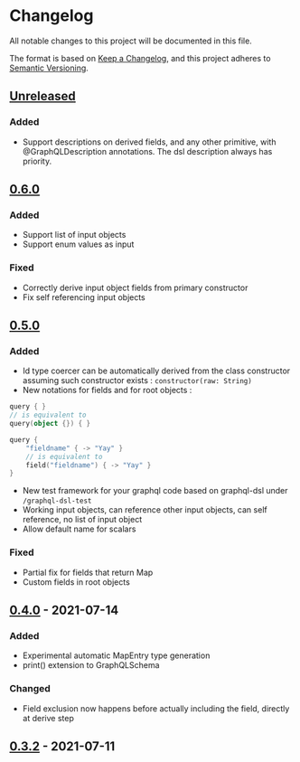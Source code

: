 # Changelog

All notable changes to this project will be documented in this file.

The format is based on [Keep a Changelog](https://keepachangelog.com/en/1.0.0/), and this project adheres
to [Semantic Versioning](https://semver.org/spec/v2.0.0.html).

## [Unreleased]

### Added

- Support descriptions on derived fields, and any other primitive, with @GraphQLDescription annotations. The dsl
  description always has priority.

## [0.6.0]

### Added

- Support list of input objects
- Support enum values as input

### Fixed

- Correctly derive input object fields from primary constructor
- Fix self referencing input objects

## [0.5.0]

### Added

- Id type coercer can be automatically derived from the class constructor assuming such constructor
  exists : `constructor(raw: String)`
- New notations for fields and for root objects :

```kotlin
query { }
// is equivalent to
query(object {}) { }

query {
    "fieldname" { -> "Yay" }
    // is equivalent to
    field("fieldname") { -> "Yay" }
}
```

- New test framework for your graphql code based on graphql-dsl under `/graphql-dsl-test`
- Working input objects, can reference other input objects, can self reference, no list of input object
- Allow default name for scalars

### Fixed

- Partial fix for fields that return Map
- Custom fields in root objects

## [0.4.0] - 2021-07-14

### Added

- Experimental automatic MapEntry type generation
- print() extension to GraphQLSchema

### Changed

- Field exclusion now happens before actually including the field, directly at derive step

## [0.3.2] - 2021-07-11

[Unreleased]: https://github.com/Gui-Yom/graphql-dsl/compare/v0.6.0...HEAD

[0.6.0]: https://github.com/Gui-Yom/graphql-dsl/compare/v0.5.0...v0.6.0

[0.5.0]: https://github.com/Gui-Yom/graphql-dsl/compare/v0.4.0...v0.5.0

[0.4.0]: https://github.com/Gui-Yom/graphql-dsl/compare/v0.3.2...v0.4.0

[0.3.2]: https://github.com/Gui-Yom/graphql-dsl/releases/tag/v0.3.2
